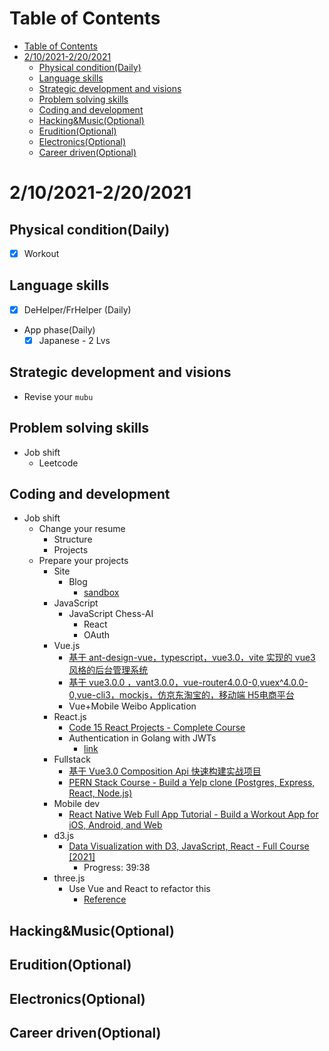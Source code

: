 # Table of Contents
- [Table of Contents](#table-of-contents)
- [2/10/2021-2/20/2021](#2102021-2202021)
  - [Physical condition(Daily)](#physical-conditiondaily)
  - [Language skills](#language-skills)
  - [Strategic development and visions](#strategic-development-and-visions)
  - [Problem solving skills](#problem-solving-skills)
  - [Coding and development](#coding-and-development)
  - [Hacking&Music(Optional)](#hackingmusicoptional)
  - [Erudition(Optional)](#eruditionoptional)
  - [Electronics(Optional)](#electronicsoptional)
  - [Career driven(Optional)](#career-drivenoptional)

# 2/10/2021-2/20/2021
## Physical condition(Daily)
- [x] Workout

## Language skills
- [x] DeHelper/FrHelper (Daily)
- App phase(Daily)
  - [x] Japanese - 2 Lvs

## Strategic development and visions
- Revise your `mubu`
## Problem solving skills
- Job shift
  - Leetcode
## Coding and development
- Job shift
  - Change your resume
    - Structure
    - Projects
  - Prepare your projects
    - Site
      - Blog
        - [sandbox](https://github.com/taniarascia/sandbox)
    - JavaScript
      - JavaScript Chess-AI
        - React
        - OAuth
    - Vue.js
      - [基于 ant-design-vue，typescript，vue3.0，vite 实现的 vue3 风格的后台管理系统](https://github.com/anncwb/vue-vben-admin)
      - [基于 vue3.0.0 ，vant3.0.0，vue-router4.0.0-0,vuex^4.0.0-0,vue-cli3，mockjs，仿京东淘宝的，移动端 H5电商平台](https://github.com/GitHubGanKai/vue3-jd-h5)
      - Vue+Mobile Weibo Application
    - React.js
      - [Code 15 React Projects - Complete Course](https://www.youtube.com/watch?v=a_7Z7C_JCyo)
      - Authentication in Golang with JWTs
        - [link](https://auth0.com/blog/authentication-in-golang/)
    - Fullstack
      - [基于 Vue3.0 Composition Api 快速构建实战项目](https://github.com/Wscats/vue-cli)
      - [PERN Stack Course - Build a Yelp clone (Postgres, Express, React, Node.js)](https://www.youtube.com/watch?v=J01rYl9T3BU&t=14s)
    - Mobile dev
      - [React Native Web Full App Tutorial - Build a Workout App for iOS, Android, and Web](https://www.youtube.com/watch?v=_CBYbEGvxYY)
    - d3.js 
      - [Data Visualization with D3, JavaScript, React - Full Course [2021]](https://www.youtube.com/watch?v=2LhoCfjm8R4&t=1s)
        - Progress: 39:38
    - three.js
      - Use Vue and React to refactor this
        - [Reference](https://threejsfundamentals.org/threejs/lessons/threejs-scenegraph.html#toc)
## Hacking&Music(Optional)

## Erudition(Optional)

## Electronics(Optional)

## Career driven(Optional)

